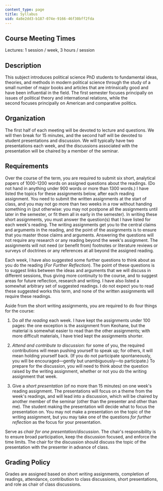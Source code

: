 ```yaml
---
content_type: page
title: Syllabus
uid: 4a8e2dd3-b187-074e-9166-46f30bff2fda
---
```


Course Meeting Times
--------------------

Lectures: 1 session / week, 3 hours / session

Description
-----------

This subject introduces political science PhD students to fundamental ideas, theories, and methods in modern political science through the study of a small number of major books and articles that are intrinsically good and have been influential in the field. The first semester focuses principally on issues of political theory and international relations, while the second focuses principally on American and comparative politics.

Organization
------------

The first half of each meeting will be devoted to lecture and questions. We will then break for 15 minutes, and the second half will be devoted to student presentations and discussion. We will typically have two presentations each week, and the discussions associated with the presentation will be chaired by a member of the seminar.

Requirements
------------

Over the course of the term, you are required to submit six short, analytical papers of 1000-1200 words on assigned questions about the readings. (Do not hand in anything under 900 words or more than 1300 words.) I have listed the topics for these assignments below, after each reading assignment. You need to submit the written assignments at the start of class, and you may not go more than two weeks in a row without handing something in (put otherwise: you may not postpone all the assignments until later in the semester, or fit them all in early in the semester). In writing these short assignments, you must answer the question(s) that I have listed for each week's reading. The writing assignments get you to the central claims and arguments in the reading, and the point of the assignments is to ensure that you master those claims and arguments. Answering the questions will not require any research or any reading beyond the week's assignment. The assignments will not need (or benefit from) footnotes or literature reviews or surveys of doctrines or any references at all beyond the assigned reading.

Each week, I have also suggested some further questions to think about as you do the reading (_For Further Reflection_). The point of these questions is to suggest links between the ideas and arguments that we will discuss in different sessions, thus giving more continuity to the course, and to suggest areas for future reflection, research and writing. I have also listed a somewhat arbitrary set of suggested readings. I do not expect you to read these suggested works this term, and none of the written assignments will require these readings.

Aside from the short writing assignments, you are required to do four things for the course:

1.  Do _all the reading_ each week. I have kept the assignments under 100 pages: the one exception is the assignment from Keohane, but the material is somewhat easier to read than the other assignments; with more difficult materials, I have tried kept the assignments shorter.  
      
    
2.  _Attend and contribute to discussion_: for some of you, the required contributions will mean pushing yourself to speak up; for others, it will mean holding yourself back. (If you do not participate spontaneously, you will be encouraged—gently but unambiguously—to participate.) To prepare for the discussion, you will need to think about the question raised by the writing assignment, whether or not you do the writing assignment that week.  
      
    
3.  Give a _short presentation_ (of no more than 15 minutes) on one week's reading assignment. The presentations will focus on a theme from the week's readings, and will lead into a discussion, which will be chaired by another member of the seminar (other than the presenter and other than me). The student making the presentation will decide what to focus the presentation on. You may not make a presentation on the topic of the writing assignment, but you may take one of the questions _for further reflection_ as the focus for your presentation.

Serve as _chair for one presentation/discussion_. The chair's responsibility is to ensure broad participation, keep the discussion focused, and enforce the time limits. The chair for the discussion should discuss the topic of the presentation with the presenter in advance of class.

Grading Policy
--------------

Grades are assigned based on short writing assignments, completion of readings, attendance, contribution to class discussions, short presentations, and role as chair of class discussions.